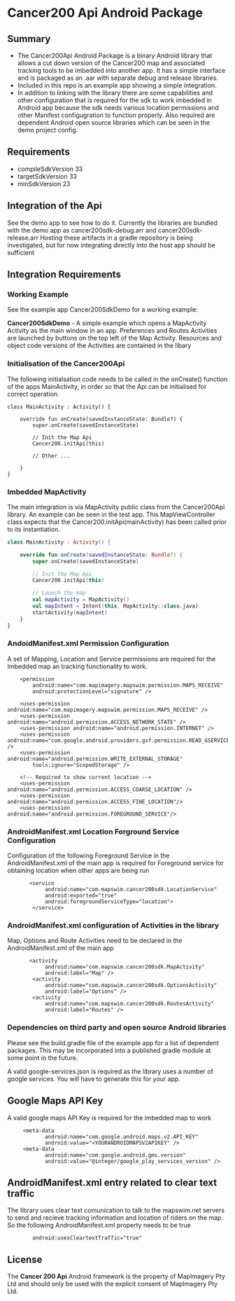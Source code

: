 # Cancer200 Api Android Package

## Summary
* The Cancer200Api Android Package is a binary Android library that allows a cut down version of the Cancer200 map and associated tracking tools to be imbedded into another app. It has a simple interface and is packaged as an .aar with separate debug and release libraries.
* Included in this repo is an example app showing a simple integration.
* In addition to linking with the library there are some capabilities and other configuration that is required for the sdk to work imbedded in Android app because the sdk needs various location permissions and other Manifest configugration to function properly.  Also required are dependent Android open source libraries which can be seen in the demo project config.


## Requirements
* compileSdkVersion 33
* targetSdkVersion 33
* minSdkVersion 23


## Integration of the Api
See the demo app to see how to do it.  Currently the libraries are bundled with the demo app as 
cancer200sdk-debug.arr and
cancer200sdk-release.arr
Hosting these artifacts in a gradle repository is being investigated, but for now integrating directly
into the host app should be sufficient


## Integration Requirements

### Working Example
See the example app Cancer200SdkDemo for a working example:

**Cancer200SdkDemo** - A simple example which opens a MapActivity Activity as the main window
in an app.   Preferences and Routes Activities are launched by buttons on the top left of the Map Activity.  Resources and object code versions of the Activities are contained in the libary


### Initialisation of the Cancer200Api
The following initialsation code needs to be called in the onCreate() function of the apps MainActivity, in order so that the Api can be initialised for correct operation.


```
class MainActivity : Activity() {

    override fun onCreate(savedInstanceState: Bundle?) {
        super.onCreate(savedInstanceState)

        // Init the Map Api
        Cancer200.initApi(this)
        
        // Other ...

    }
}
```

### Imbedded MapActivity
The main integration is via MapActivity public class from the Cancer200Api library.  An example can be seen in the test app. This MapViewController class expects that the Cancer200.initApi(mainActivity) has been called prior to its instantiation.

```kotlin
class MainActivity : Activity() {

    override fun onCreate(savedInstanceState: Bundle?) {
        super.onCreate(savedInstanceState)

        // Init the Map Api
        Cancer200.initApi(this)

        // Launch the map
        val mapActivity = MapActivity()
        val mapIntent = Intent(this, MapActivity::class.java)
        startActivity(mapIntent)
    }
}
```

### AndoidManifest.xml Permission Configuration
A set of Mapping, Location and Service permissions are required for the Imbedded map an tracking functionality to work.

```
    <permission
        android:name="com.mapimagery.mapswim.permission.MAPS_RECEIVE"
        android:protectionLevel="signature" />

    <uses-permission android:name="com.mapimagery.mapswim.permission.MAPS_RECEIVE" />
    <uses-permission android:name="android.permission.ACCESS_NETWORK_STATE" />
    <uses-permission android:name="android.permission.INTERNET" />
    <uses-permission android:name="com.google.android.providers.gsf.permission.READ_GSERVICES" />
    <uses-permission android:name="android.permission.WRITE_EXTERNAL_STORAGE"
        tools:ignore="ScopedStorage" />

    <!-- Required to show current location -->
    <uses-permission android:name="android.permission.ACCESS_COARSE_LOCATION" />
    <uses-permission android:name="android.permission.ACCESS_FINE_LOCATION"/>
    <uses-permission android:name="android.permission.FOREGROUND_SERVICE"/>
```


### AndroidManifest.xml Location Forground Service Configuration

Configuration of the following Foreground Service in the AndroidManifest.xml of the main app is required for Foreground service for obtaining location when other apps are being run

```
       <service
            android:name="com.mapswim.cancer200sdk.LocationService"
            android:exported="true"
            android:foregroundServiceType="location">
        </service>
```

### AndroidManifest.xml configuration of Activities in the library

Map, Options and Route Activities need to be declared in the AndroidManifest.xml of the main app


```
       <activity
            android:name="com.mapswim.cancer200sdk.MapActivity"
            android:label="Map" />
        <activity
            android:name="com.mapswim.cancer200sdk.OptionsActivity"
            android:label="Options" />
        <activity
            android:name="com.mapswim.cancer200sdk.RoutesActivity"
            android:label="Routes" />
```

### Dependencies on third party and open source Android libraries

Please see the build.gradle file of the example app for a list of dependent packages.   This may be incorporated into a published gradle module at some point in the future.

A valid google-services.json is required as the library uses a number of google services.   You will have to generate this for your app.

## Google Maps API Key

A valid google maps API Key is required for the imbedded map to work

```
     <meta-data
            android:name="com.google.android.maps.v2.API_KEY"
            android:value="<YOURANDROIDMAPSV2APIKEY" />
     <meta-data
            android:name="com.google.android.gms.version"
            android:value="@integer/google_play_services_version" />
```

## AndroidManifest.xml entry related to clear text traffic

The library uses clear text comunication to talk to the mapswim.net servers to send and recieve tracking information and location of riders on the map.   So the following AndroidManifest.xml property needs to be true

```
        android:usesCleartextTraffic="true"
```





## License
The **Cancer 200 Api** Android framework is the property of MapImagery Pty Ltd and should only be used with the explicit consent of MapImagery Pty Ltd.
